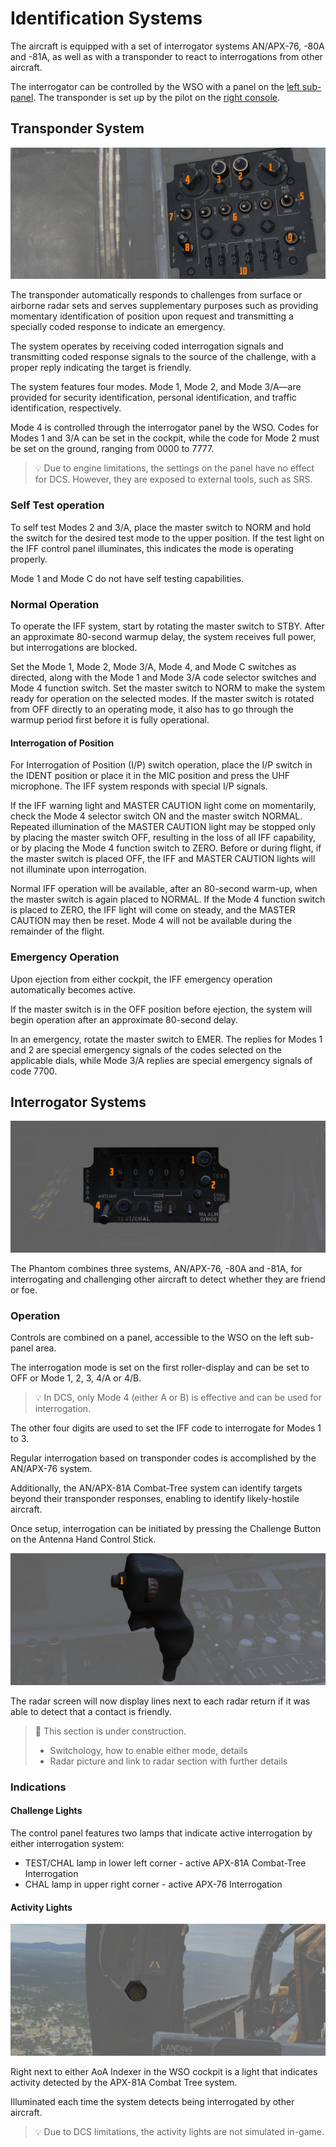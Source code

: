 # Identification Systems

The aircraft is equipped with a set of interrogator systems AN/APX-76, -80A and -81A,
as well as with a transponder to react to interrogations from other aircraft.

The interrogator can be controlled by the WSO with a panel
on the [left sub-panel](../cockpit/wso/left_sub_panel.md#apx-80-control-panel).
The transponder is set up by the pilot on
the [right console](../cockpit/pilot/right_console/center_section.md#iff-control-panel).

## Transponder System

![pilot_iff_control_panel](../img/pilot_iff_panel.jpg)

The transponder automatically responds to challenges from surface or airborne radar sets
and serves supplementary purposes such as providing momentary identification of position upon
request and transmitting a specially coded response to indicate an emergency.

The system operates by
receiving coded interrogation signals and transmitting coded response signals to the source of the
challenge, with a proper reply indicating the target is friendly.

The system features four modes. Mode 1, Mode 2, and Mode 3/A—are provided
for security identification, personal identification, and traffic identification, respectively.

Mode 4 is controlled through the interrogator panel by the WSO.
Codes for Modes 1 and 3/A can be set in the cockpit, while the code
for Mode 2 must be set on the ground, ranging from 0000 to 7777.

> 💡 Due to engine limitations, the settings on the panel have no effect for DCS.
> However, they are exposed to external tools, such as SRS.

### Self Test operation

To self test Modes 2 and 3/A, place the master switch to NORM and hold the switch for the desired
test mode to the upper position. If the test light on the IFF control panel illuminates, this
indicates the mode is operating properly.

Mode 1 and Mode C do not have self testing capabilities.

### Normal Operation

To operate the IFF system, start by rotating the master switch to STBY. After an approximate
80-second warmup delay, the system receives full power, but interrogations are blocked.

Set the Mode 1, Mode 2, Mode 3/A, Mode 4, and Mode C switches as directed,
along with the Mode 1 and Mode 3/A code selector switches and Mode 4 function switch.
Set the master switch to NORM to make the system
ready for operation on the selected modes. If the master switch is rotated from OFF directly to an
operating mode, it also has to go through the warmup period first before it is fully operational.

#### Interrogation of Position

For Interrogation of Position (I/P) switch operation,
place the I/P switch in the IDENT position or place it in the MIC position
and press the UHF microphone. The IFF system responds with special I/P signals.

If the IFF warning
light and MASTER CAUTION light come on momentarily, check the Mode 4 selector switch ON and the
master switch NORMAL. Repeated illumination of the MASTER CAUTION light may be stopped only by
placing the master switch OFF, resulting in the loss of all IFF capability, or by placing the Mode 4
function switch to ZERO. Before or during flight, if the master switch is placed OFF, the IFF and
MASTER CAUTION lights will not illuminate upon interrogation.

Normal IFF operation will be
available, after an 80-second warm-up, when the master switch is again placed to NORMAL. If the Mode
4 function switch is placed to ZERO, the IFF light will come on steady, and the MASTER CAUTION may
then be reset. Mode 4 will not be available during the remainder of the flight.

### Emergency Operation

Upon ejection from either cockpit, the IFF emergency operation automatically becomes active.

If the master switch is in the OFF position before ejection, the system will
begin operation after an
approximate 80-second delay.

In an emergency, rotate the master switch to EMER. The replies for
Modes 1 and 2 are special emergency signals of the codes selected on the applicable dials, while
Mode 3/A replies are special emergency signals of code 7700.

## Interrogator Systems

![WSO APX Control Panel](../img/wso_apx_80.jpg)

The Phantom combines three systems, AN/APX-76, -80A and -81A, for interrogating and
challenging other aircraft to detect whether they are friend or foe.

### Operation

Controls are combined on a panel, accessible to the WSO on the left sub-panel area.

The interrogation mode is set on the first roller-display and can be set to
OFF or Mode 1, 2, 3, 4/A or 4/B.

> 💡 In DCS, only Mode 4 (either A or B) is effective and can be used for
> interrogation.

The other four digits are used to set the IFF code to interrogate for Modes 1
to 3.

Regular interrogation based on transponder codes is accomplished by the AN/APX-76 system.

Additionally, the AN/APX-81A Combat-Tree system can identify targets beyond
their transponder responses, enabling to identify likely-hostile aircraft.

Once setup, interrogation can be initiated by pressing the
Challenge Button on the Antenna Hand Control Stick.

![Challenge Button](../img/wso_antenna_hand_control_challenge_button.jpg)

The radar screen will now display lines next to each radar return if
it was able to detect that a contact is friendly.

> 🚧 This section is under construction.
>
> * Switchology, how to enable either mode, details
> * Radar picture and link to radar section with further details

### Indications

#### Challenge Lights

The control panel features two lamps that indicate active interrogation
by either interrogation system:

* TEST/CHAL lamp in lower left corner - active APX-81A Combat-Tree Interrogation
* CHAL lamp in upper right corner - active APX-76 Interrogation

#### Activity Lights

![APX Activity Lights](../img/wso_apx_81_light.jpg)

Right next to either AoA Indexer in the WSO cockpit is a light that indicates activity
detected by the APX-81A Combat Tree system.

Illuminated each time the system detects being interrogated by other aircraft.

> 💡 Due to DCS limitations, the activity lights are not simulated in-game.
